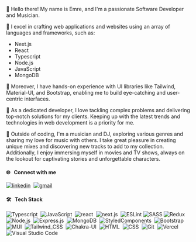 👋 Hello there! My name is Emre, and I'm a passionate Software Developer and Musician.

🔧 I excel in crafting web applications and websites using an array of languages and frameworks, such as:

- Next.js
- React
- Typescript
- Node.js
- JavaScript
- MongoDB

🎨 Moreover, I have hands-on experience with UI libraries like Tailwind, Material-UI, and Bootstrap, enabling me to build eye-catching and user-centric interfaces.

🚀 As a dedicated developer, I love tackling complex problems and delivering top-notch solutions for my clients. Keeping up with the latest trends and technologies in web development is a priority for me.

🎵 Outside of coding, I'm a musician and DJ, exploring various genres and sharing my love for music with others. I take great pleasure in creating unique mixes and discovering new tracks to add to my collection. Additionally, I enjoy immersing myself in movies and TV shows, always on the lookout for captivating stories and unforgettable characters.

#### 🌐 &nbsp; Connect with me &nbsp;

[![linkedin](https://img.shields.io/badge/-LinkedIn-%230077B5?style=flat&logo=linkedin&logoColor=white)](https://www.linkedin.com/in/emre-turan/)&nbsp;
[![gmail](https://img.shields.io/badge/-Gmail-D14836?style=flat&logo=Gmail&logoColor=white)](mailto:itsemreturan@gmail.com)&nbsp;

#### 🛠️ &nbsp; Tech Stack &nbsp;

![Typescript](https://img.shields.io/badge/-TypeScript-3F4B55?style=flat&logo=Typescript&logoColor=3178C6)&nbsp;
![JavaScript](https://img.shields.io/badge/javascript-3F4B55.svg?style=flat&logo=javascript&logoColor=%23F7DF1E)&nbsp;
![react](https://img.shields.io/badge/-React-3F4B55?style=flat&logo=react&logoColor=61DAFB)&nbsp;
![next.js](https://img.shields.io/badge/-Next.js-3F4B55?style=flat&logo=next.js&logoColor=white)&nbsp;
![ESLint](https://img.shields.io/badge/ESLint-3F4B55?style=flat&logo=eslint&logoColor=white)
![SASS](https://img.shields.io/badge/SASS-3F4B55.svg?style=flat&logo=SASS&logoColor=E00097)
![Redux](https://img.shields.io/badge/Redux-3F4B55?style=flat&logo=redux&logoColor=e200c8)&nbsp;
![Node.js](https://img.shields.io/badge/-Node.js-3F4B55?style=flat&logo=Node.js&logoColor=75AC63)&nbsp;
![Express.js](https://img.shields.io/badge/express.js-%23404d59.svg?style=flat&logo=express&logoColor=%2361DAFB)&nbsp;
![MongoDB](https://img.shields.io/badge/-MongoDB-3F4B55?style=flat&logo=Mongodb&logoColor=75AC63)&nbsp;
![StyledComponents](https://img.shields.io/badge/-Styled--Components-3F4B55?style=flat&logo=styledComponents&logoColor=DB7093)&nbsp;
![Bootstrap](https://img.shields.io/badge/Bootstrap-3F4B55?style=flat&logo=bootstrap&logoColor=e200c8)&nbsp;
![MUI](https://img.shields.io/badge/MUI-3F4B55.svg?style=flat&logo=mui&logoColor=%230081CB)&nbsp;
![Tailwind_CSS](https://img.shields.io/badge/Tailwind_CSS-3F4B55?style=flat&logo=tailwind-css&logoColor=%2338B2AC)&nbsp;
![Chakra-UI](https://img.shields.io/badge/Chakra--ui-3F4B55?style=flat&logo=chakra-ui&logoColor=%234ED1C5)&nbsp;
![HTML](https://img.shields.io/badge/-HTML-3F4B55?style=flat&logo=HTML5)&nbsp;
![CSS](https://img.shields.io/badge/-CSS-3F4B55?style=flat&logo=CSS3&logoColor=1572B6)&nbsp;
![Git](https://img.shields.io/badge/-Git-3F4B55?style=flat&logo=git)&nbsp;
![Vercel](https://img.shields.io/badge/vercel-3F4B55.svg?style=flat&logo=vercel&logoColor=white)&nbsp;
![Visual Studio Code](https://img.shields.io/badge/Visual%20Studio%20Code-3F4B55.svg?style=flat&logo=visual-studio-code&logoColor=0078d7)&nbsp;


